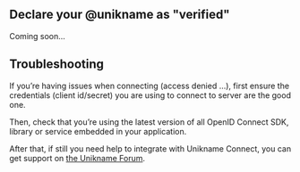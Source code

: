 ## Declare your @unikname as "verified"

Coming soon...

## Troubleshooting

If you’re having issues when connecting (access denied ...), first ensure the credentials (client id/secret) you are using to connect to <uniknameconnect/> server are the good one.

Then, check that you’re using the latest version of all OpenID Connect SDK, library or service embedded in your application.

After that, if still you need help to integrate with Unikname Connect, you can get support on [the Unikname Forum](https://forum.unikname.com/c/un-business/support/14).
